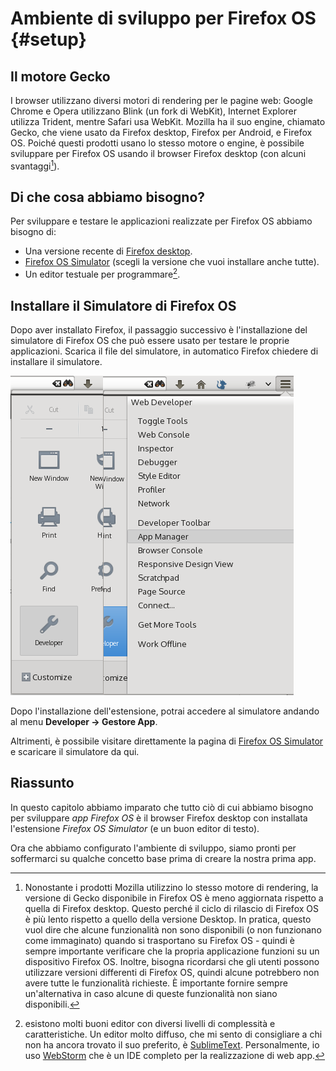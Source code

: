 # Ambiente di sviluppo per Firefox OS {#setup}

## Il motore Gecko
I browser utilizzano diversi motori di rendering per le pagine web: Google Chrome e Opera utilizzano Blink (un fork di WebKit), Internet Explorer utilizza Trident, mentre Safari usa WebKit. Mozilla ha il suo engine, chiamato Gecko, che viene usato da Firefox desktop, Firefox per Android, e Firefox OS. Poiché questi prodotti usano lo stesso motore o engine, è possibile sviluppare per Firefox OS usando il browser Firefox desktop (con alcuni svantaggi[^engine]).

[^engine]: Nonostante i prodotti Mozilla utilizzino lo stesso motore di rendering, la versione di Gecko disponibile in Firefox OS è meno aggiornata rispetto a quella di Firefox desktop. Questo perché il ciclo di rilascio di Firefox OS è più lento rispetto a quello della versione Desktop. In pratica, questo vuol dire che alcune funzionalità non sono disponibili (o non funzionano come immaginato) quando si trasportano su Firefox OS - quindi è sempre importante verificare che la propria applicazione funzioni su un dispositivo Firefox OS. Inoltre, bisogna ricordarsi che gli utenti possono utilizzare versioni differenti di Firefox OS, quindi alcune potrebbero non avere tutte le funzionalità richieste. È importante fornire sempre un'alternativa in caso alcune di queste funzionalità non siano disponibili.

## Di che cosa abbiamo bisogno?

Per sviluppare e testare le applicazioni realizzate per Firefox OS abbiamo bisogno di:

 * Una versione recente di [Firefox desktop](http://getfirefox.com).
 * [Firefox OS Simulator](https://ftp.mozilla.org/pub/mozilla.org/labs/fxos-simulator/) (scegli la versione che vuoi installare anche tutte). 
 * Un editor testuale per programmare[^editor].
 
[^editor]: esistono molti buoni editor con diversi livelli di complessità e caratteristiche. Un editor molto diffuso, che mi sento di consigliare a chi non ha ancora trovato il suo preferito, è [SublimeText](http://sublimetext.com/). Personalmente, io uso [WebStorm](http://www.jetbrains.com/webstorm/) che è un IDE completo per la realizzazione di web app.
  
## Installare il Simulatore di Firefox OS

Dopo aver installato Firefox, il passaggio successivo è l'installazione del simulatore di Firefox OS che può essere usato per testare le proprie applicazioni. Scarica il file del simulatore, in automatico Firefox chiedere di installare il simulatore.  

![*Developer* con *Gestore App** selezionato](images/originals/tools.png)

Dopo l'installazione dell'estensione, potrai accedere al simulatore andando al menu **Developer -> Gestore App**. 

Altrimenti, è possibile visitare direttamente la pagina di [Firefox OS Simulator](https://addons.mozilla.org/en-US/firefox/addon/firefox-os-simulator/) e scaricare il simulatore da qui.

## Riassunto

In questo capitolo abbiamo imparato che tutto ciò di cui abbiamo bisogno per sviluppare *app Firefox OS* è il browser Firefox desktop con installata l'estensione *Firefox OS Simulator* (e un buon editor di testo).

Ora che abbiamo configurato l'ambiente di sviluppo, siamo pronti per soffermarci su qualche concetto base prima di creare la nostra prima app.
